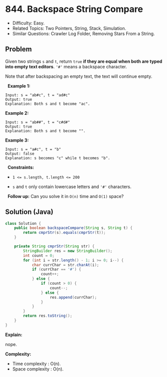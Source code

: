 # 844. Backspace String Compare

- Difficulty: Easy.
- Related Topics: Two Pointers, String, Stack, Simulation.
- Similar Questions: Crawler Log Folder, Removing Stars From a String.

## Problem

Given two strings ```s``` and ```t```, return ```true``` **if they are equal when both are typed into empty text editors**. ```'#'``` means a backspace character.

Note that after backspacing an empty text, the text will continue empty.

 
**Example 1:**

```
Input: s = "ab#c", t = "ad#c"
Output: true
Explanation: Both s and t become "ac".
```

**Example 2:**

```
Input: s = "ab##", t = "c#d#"
Output: true
Explanation: Both s and t become "".
```

**Example 3:**

```
Input: s = "a#c", t = "b"
Output: false
Explanation: s becomes "c" while t becomes "b".
```

 
**Constraints:**


	
- ```1 <= s.length, t.length <= 200```
	
- ```s``` and ```t``` only contain lowercase letters and ```'#'``` characters.


 
**Follow up:** Can you solve it in ```O(n)``` time and ```O(1)``` space?


## Solution (Java)

```java
class Solution {
    public boolean backspaceCompare(String s, String t) {
        return cmprStr(s).equals(cmprStr(t));
    }

    private String cmprStr(String str) {
        StringBuilder res = new StringBuilder();
        int count = 0;
        for (int i = str.length() - 1; i >= 0; i--) {
            char currChar = str.charAt(i);
            if (currChar == '#') {
                count++;
            } else {
                if (count > 0) {
                    count--;
                } else {
                    res.append(currChar);
                }
            }
        }
        return res.toString();
    }
}
```

**Explain:**

nope.

**Complexity:**

* Time complexity : O(n).
* Space complexity : O(n).

